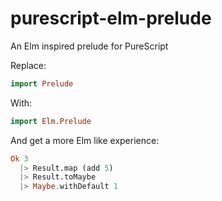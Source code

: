 # purescript-elm-prelude

An Elm inspired prelude for PureScript

Replace:

```purescript
import Prelude
```

With:

```purescript
import Elm.Prelude
```

And get a more Elm like experience:

```purescript
Ok 3
  |> Result.map (add 5)
  |> Result.toMaybe
  |> Maybe.withDefault 1
```
